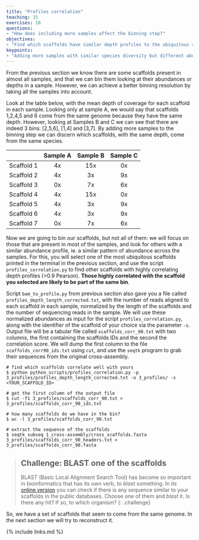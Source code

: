 ```yaml
---
title: "Profiles correlation"
teaching: 15
exercises: 10
questions:
- "How does including more samples affect the binning step?"
objectives:
- "Find which scaffolds have similar depth profiles to the ubiquitous scaffold you have chosen."
keypoints:
- "Adding more samples with similar species diversity but different abundances increases the binning resolution."
---
```


From the previous section we know there are some scaffolds present in almost all samples, and that we can bin them looking at their abundances or depths in a sample. However, we can achieve a better binning resolution by taking all the samples into account.

Look at the table below, with the mean depth of coverage for each scaffold in each sample. Looking only at sample A, we would say that scaffolds 1,2,4,5 and 6 come from the same genome because they have the same depth. However, looking at Samples B and C we can see that there are indeed 3 bins: [2,5,6], [1,4] and [3,7]. By adding more samples to the binning step we can discern which scaffolds, with the same depth, come from the same species.

|            	| Sample A 	| Sample B 	| Sample C 	|
|:----------:	|:--------:	|:--------:	|:--------:	|
| Scaffold 1 	|    4x    	|    15x   	|    0x    	|
| Scaffold 2 	|    4x    	|    3x    	|    9x    	|
| Scaffold 3 	|    0x    	|    7x    	|    6x    	|
| Scaffold 4 	|    4x    	|    15x   	|    0x    	|
| Scaffold 5 	|    4x    	|    3x    	|    9x    	|
| Scaffold 6 	|    4x    	|    3x    	|    9x    	|
| Scaffold 7 	|    0x    	|    7x    	|    6x    	|

Now we are going to bin our scaffolds, but not all of them: we will focus on those that are present in most of the samples, and look for others with a similar abundance profile, ie. a similar pattern of abundance across the samples. For this, you will select one of the most ubiquitous scaffolds printed in the terminal in the previous section, and use the script `profiles_correlation.py` to find other scaffolds with highly correlating depth profiles (>0.9 Pearson). **Those highly correlated with the scaffold you selected are likely to be part of the same bin**.

Script `bam_to_profile.py` from previous section also gave you a file called `profiles_depth_length_corrected.txt`, with the number of reads aligned to each scaffold in each sample, normalized by the length of the scaffolds and the number of sequencing reads in the sample. We will use these normalized abundances as input for the script `profiles_correlation.py`, along with the identifier of the scaffold of your choice via the parameter `-s`. Output file will be a tabular file called `scaffolds_corr_90.txt` with two columns, the first containing the scaffolds IDs and the second the correlation score. We will dump the first column to the file `scaffolds_corr90_ids.txt` using `cut`, and use the `seqtk` program to grab their sequences from the original cross-assembly.

~~~
# find which scaffolds correlate well with yours
$ python python_scripts/profiles_correlation.py -p 3_profiles/profiles_depth_length_corrected.txt -o 3_profiles/ -s <YOUR_SCAFFOLD_ID>

# get the first column of the output file
$ cut -f1 3_profiles/scaffolds_corr_90.txt > 3_profiles/scaffolds_corr_90_ids.txt

# how many scaffolds do we have in the bin?
$ wc -l 3_profiles/scaffolds_corr_90.txt

# extract the sequence of the scaffolds
$ seqtk subseq 1_cross-assembly/cross_scaffolds.fasta 3_profiles/scaffolds_corr_90_headers.txt > 3_profiles/scaffolds_corr_90.fasta
~~~

>## Challenge: BLAST one of the scaffolds
> BLAST (Basic Local Alignment Search Tool) has become so important in bioinformatics that has its own verb, _to blast_ something. In its [online version](https://blast.ncbi.nlm.nih.gov/Blast.cgi) you can check if there is any sequence similar to your scaffolds in the public databases. Choose one of them and _blast_ it. Is there any hit? If so, to which organism?
{: .challenge}

So, we have a set of scaffolds that seem to come from the same genome. In the next section we will try to reconstruct it.

{% include links.md %}
